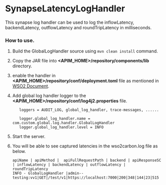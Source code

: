# SynapseLatencyLogHandler
This synapse log handler can be used to log the inflowLatency, backendLatency, outflowLatency and roundTripLatency in milliseconds.

### How to use.
1. Build the GlobalLogHandler source using ```mvn clean install``` command.
2. Copy the JAR file into __<APIM_HOME>/repository/components/lib__ directory.
3. enable the handler in __<APIM_HOME>/repository/conf/deployment.toml__ file as mentioned in [WSO2 Document](https://apim.docs.wso2.com/en/3.1.0/reference/config-catalog/#synapse-handlers).
4. Add global log handler logger to the __<APIM_HOME>/repository/conf/log4j2.properties__ file.

   ```properties
      loggers = AUDIT_LOG, global_log_handler, trace-messages, ......
   
      logger.global_log_handler.name = com.custom.global.log.handler.GlobalLogHandler
      logger.global_log_handler.level = INFO
   ```
6. Start the server.
7. You will be able to see captured latencies in the wso2carbon.log file as below.

   ```properties
   apiName | apiMethod |  apiFullRequestPath | backend | apiResponseSC | inflowLatency | backendLatency | outflowLatency | roundTripLatency
   INFO - GlobalLogHandler |admin--testing:vv1|GET|/test/v1|https://localhost:7000|200|348|144|23|515
   ```




